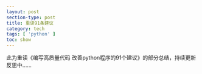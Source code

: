 ```yaml
---
layout: post
section-type: post
title: 重读91条建议
category: tech
tags: [ 'python' ]
toc: show
---
```


此为重读《编写高质量代码 改善python程序的91个建议》的部分总结，持续更新反思中……

